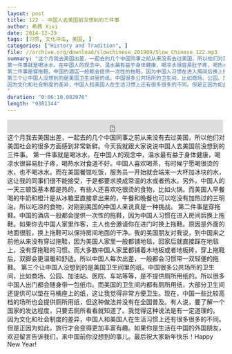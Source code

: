 ```yaml
---
layout: post
title: 122 - 中国人去美国前没想到的三件事
author: 希茜 Xixi
date: 2014-12-29
tags: [习惯, 文化冲击, 美国, ]
categories: ["History and Tradition", ]
file: //archive.org/download/slowchinese_201909/Slow_Chinese_122.mp3
summary: "这个月我去美国出差，一起去的几个中国同事之前从来没有去过美国，所以他们对美国社会的很多方面感到非常新鲜。今天我就跟大家说说中国人去美国前没想到的三件事。
第一件事就是喝冰水。在中国人的观念中，温水最有益于身体健康，喝凉水很容易肚子疼，喝热水对食道不好。中国人喜欢喝茶，有时候宁愿喝很烫的水，也不喝冰水。而在美国餐馆吃饭，服务员一开始就会端来一大杯加冰块的水，这让我的同事们很不能接受，于是都要求换成常温的水或者热水。另外，中国人的一天三顿饭基本都是热的，有些人还喜欢吃很烫的食物，比如火锅。而美国人早餐喝的牛奶和橙汁是从冰箱里直接拿出来的，午餐和晚餐也可以吃没有加热过的三明治。所以吃凉的食物，对刚到美国的中国人来说真是一种挑战。
第二件事是穿拖鞋。中国的酒店一般都会提供一次性的拖鞋，因为中国人习惯在进入房间后换上拖鞋。如果你去中国人家里作客，主人也会邀请你在进门时换上拖鞋。原因是外面的地面很脏，换上拖鞋可以保持房间地面的干净。我的美国朋友对我说，到中国来之前他从来没有穿过拖鞋，因为美国人家里一般都铺地毯，回家后就直接踩在地毯上，没有穿拖鞋的习惯。而大多数中国人家里都铺着木地板或者地板砖，穿上拖鞋后，双脚会更温暖和舒适。所以中国人每次出差，一般都会习惯带一双轻便的拖鞋。
第三个让中国人没想到的是美国卫生间里的纸。中国很多公共场所的卫生间，比如商场、公园、加油站、医院、车站等等，是不提供厕所用纸的。所以很多中国人出门都会随身带一包纸巾。而美国的卫生间内都有厕所用纸，大部分卫生间还提供可以垫在马桶座上的纸，这让我觉得非常方便卫生。现在，中国一些比较高档的场所也会提供厕所用纸，但这种做法并没有在全国普及。有人说，要了解一个国家的发达程度，只要去厕所看看就知道了。我觉得这种说法是有一定道理的。
因为文化和社会制度的差异，中国人和美国人在生活习惯上还有很多很多的不同。但是正因为如此，旅行才会变得更加丰富有趣。如果你是生活在中国的外国朋友，欢迎留言告诉我们，来中国前你没想到的事儿。最后祝大家新年快乐！Happy New Year!
"
duration: "0:06:10.082076"
length: "9301344"
---
```


<iframe src="https://archive.org/embed/slowchinese_201909/Slow_Chinese_122.mp3" width="500" height="30" frameborder="0" webkitallowfullscreen="true" mozallowfullscreen="true" allowfullscreen></iframe>
这个月我去美国出差，一起去的几个中国同事之前从来没有去过美国，所以他们对美国社会的很多方面感到非常新鲜。今天我就跟大家说说中国人去美国前没想到的三件事。
第一件事就是喝冰水。在中国人的观念中，温水最有益于身体健康，喝凉水很容易肚子疼，喝热水对食道不好。中国人喜欢喝茶，有时候宁愿喝很烫的水，也不喝冰水。而在美国餐馆吃饭，服务员一开始就会端来一大杯加冰块的水，这让我的同事们很不能接受，于是都要求换成常温的水或者热水。另外，中国人的一天三顿饭基本都是热的，有些人还喜欢吃很烫的食物，比如火锅。而美国人早餐喝的牛奶和橙汁是从冰箱里直接拿出来的，午餐和晚餐也可以吃没有加热过的三明治。所以吃凉的食物，对刚到美国的中国人来说真是一种挑战。
第二件事是穿拖鞋。中国的酒店一般都会提供一次性的拖鞋，因为中国人习惯在进入房间后换上拖鞋。如果你去中国人家里作客，主人也会邀请你在进门时换上拖鞋。原因是外面的地面很脏，换上拖鞋可以保持房间地面的干净。我的美国朋友对我说，到中国来之前他从来没有穿过拖鞋，因为美国人家里一般都铺地毯，回家后就直接踩在地毯上，没有穿拖鞋的习惯。而大多数中国人家里都铺着木地板或者地板砖，穿上拖鞋后，双脚会更温暖和舒适。所以中国人每次出差，一般都会习惯带一双轻便的拖鞋。
第三个让中国人没想到的是美国卫生间里的纸。中国很多公共场所的卫生间，比如商场、公园、加油站、医院、车站等等，是不提供厕所用纸的。所以很多中国人出门都会随身带一包纸巾。而美国的卫生间内都有厕所用纸，大部分卫生间还提供可以垫在马桶座上的纸，这让我觉得非常方便卫生。现在，中国一些比较高档的场所也会提供厕所用纸，但这种做法并没有在全国普及。有人说，要了解一个国家的发达程度，只要去厕所看看就知道了。我觉得这种说法是有一定道理的。
因为文化和社会制度的差异，中国人和美国人在生活习惯上还有很多很多的不同。但是正因为如此，旅行才会变得更加丰富有趣。如果你是生活在中国的外国朋友，欢迎留言告诉我们，来中国前你没想到的事儿。最后祝大家新年快乐！Happy New Year!
